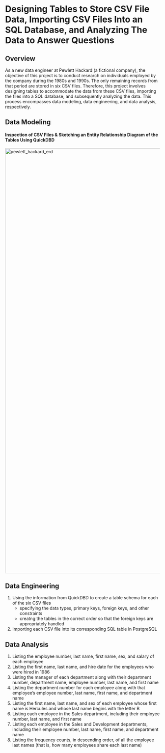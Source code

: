 # Designing Tables to Store CSV File Data, Importing CSV Files Into an SQL Database, and Analyzing The Data to Answer Questions 

## Overview ##

As a new data engineer at Pewlett Hackard (a fictional company), the objective of this project is to conduct research on individuals employed by the company during the 1980s and 1990s. The only remaining records from that period are stored in six CSV files. Therefore, this project involves designing tables to accommodate the data from these CSV files, importing the files into a SQL database, and subsequently analyzing the data. This process encompasses data modeling, data engineering, and data analysis, respectively.

## Data Modeling ##

#### Inspection of CSV Files & Sketching an Entity Relationship Diagram of the Tables Using QuickDBD ####

<img width="1384" alt="pewlett_hackard_erd" src="https://github.com/10H-K/Pewlett_Hackard_SQL/assets/152930492/17c16aaa-472e-4dc7-8cfe-e3db8f8242fc">

## Data Engineering ##
  1. Using the information from QuickDBD to create a table schema for each of the six CSV files
     - specifying the data types, primary keys, foreign keys, and other constraints
     - creatng the tables in the correct order so that the foreign keys are appropriately handled
  2. Importing each CSV file into its corresponding SQL table in PostgreSQL

## Data Analysis ##
  1. Listing the employee number, last name, first name, sex, and salary of each employee
  2. Listing the first name, last name, and hire date for the employees who were hired in 1986
  3. Listing the manager of each department along with their department number, department name, employee number, last name, and first name
  4. Listing the department number for each employee along with that employee’s employee number, last name, first name, and department name
  5. Listing the first name, last name, and sex of each employee whose first name is Hercules and whose last name begins with the letter B
  6. Listing each employee in the Sales department, including their employee number, last name, and first name
  7. Listing each employee in the Sales and Development departments, including their employee number, last name, first name, and department name
  8. Listing the frequency counts, in descending order, of all the employee last names (that is, how many employees share each last name)
